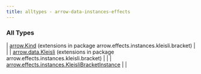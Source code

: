 ```yaml
---
title: alltypes - arrow-data-instances-effects
---
```


### All Types

| [arrow.Kind](../arrow.effects.instances.kleisli.bracket/arrow.-kind/index.html) (extensions in package arrow.effects.instances.kleisli.bracket) |  |
| [arrow.data.Kleisli](../arrow.effects.instances.kleisli.bracket/arrow.data.-kleisli/index.html) (extensions in package arrow.effects.instances.kleisli.bracket) |  |
| [arrow.effects.instances.KleisliBracketInstance](../arrow.effects.instances/-kleisli-bracket-instance/index.html) |  |

